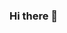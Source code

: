 ### Hi there 👋

<!--
**deekshithanand/deekshithanand** is a ✨ _special_ ✨ repository because its `README.md` (this file) appears on your GitHub profile.
-->
<!-- Here are some ideas to get you started:

- 🔭 I’m currently working on ... Flask and React
- 🌱 I’m currently learning ... Deep Learning and little bit of Machine Learning
- 👯 I’m looking to collaborate on ... Web developement projects/Data Science related projects / Software Engineering Roles.
<!-- 🤔 I’m looking for help with ...
- 💬 Ask me about ...
- 📫 How to reach me: ...
- 😄 Pronouns: ...
- ⚡ Fun fact: ...
-->
